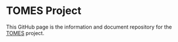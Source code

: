 # TOMES Project

This GitHub page is the information and document repository for the [TOMES](https://www.ncdcr.gov/resources/records-management/tomes) project.
